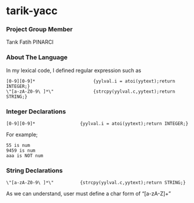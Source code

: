 # tarik-yacc

### Project Group Member
Tarık Fatih PINARCI

### About The Language

In my lexical code, I defined regular expression such as 

```
[0-9][0-9]*                	     {yylval.i = atoi(yytext);return INTEGER;}
\"[a-zA-Z0-9\ ]*\"               {strcpy(yylval.c,yytext);return STRING;}

```

### Integer Declarations

```
[0-9][0-9]*                 {yylval.i = atoi(yytext);return INTEGER;}

```

For example;

```
55 is num
9459 is num
aaa is NOT num
```

### String Declarations

```
\"[a-zA-Z0-9\ ]*\"          {strcpy(yylval.c,yytext);return STRING;}
```

As we can understand, user must define a char form of “[a-zA-Z]+”

